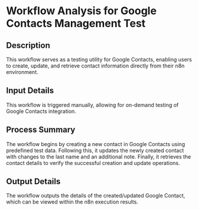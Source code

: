 # Workflow Analysis for Google Contacts Management Test

## Description
This workflow serves as a testing utility for Google Contacts, enabling users to create, update, and retrieve contact information directly from their n8n environment.

## Input Details
This workflow is triggered manually, allowing for on-demand testing of Google Contacts integration.

## Process Summary
The workflow begins by creating a new contact in Google Contacts using predefined test data. Following this, it updates the newly created contact with changes to the last name and an additional note. Finally, it retrieves the contact details to verify the successful creation and update operations.

## Output Details
The workflow outputs the details of the created/updated Google Contact, which can be viewed within the n8n execution results.
